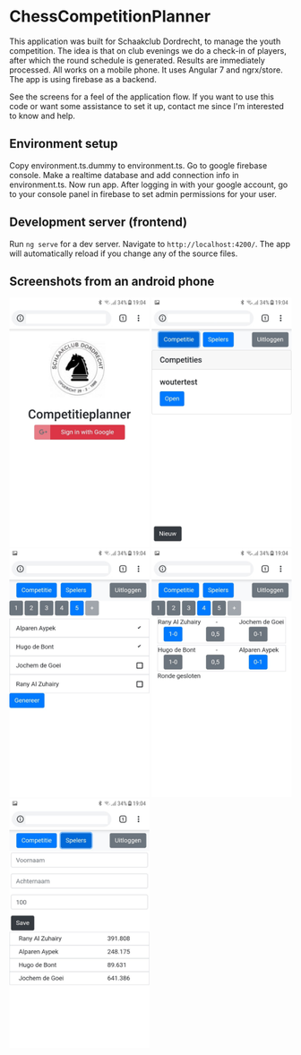 # ChessCompetitionPlanner
This application was built for Schaakclub Dordrecht, to manage the youth competition.
The idea is that on club evenings we do a check-in of players, after which the round schedule is generated. Results are immediately processed.
All works on a mobile phone.
It uses Angular 7 and ngrx/store. 
The app is using firebase as a backend.

See the screens for a feel of the application flow. 
If you want to use this code or want some assistance to set it up, contact me since I'm interested to know and help.

## Environment setup
Copy environment.ts.dummy to environment.ts. 
Go to google firebase console. Make a realtime database and add connection info in environment.ts.
Now run app. After logging in with your google account, go to your console panel in firebase to set admin permissions for your user.

## Development server (frontend)
Run `ng serve` for a dev server. Navigate to `http://localhost:4200/`. The app will automatically reload if you change any of the source files.

## Screenshots from an android phone
<img src="screenshots/2.jpeg" width="250px" />
<img src="screenshots/1.jpeg" width="250px" />
<img src="screenshots/3.jpeg" width="250px" />
<img src="screenshots/4.jpeg" width="250px" />
<img src="screenshots/5.jpeg" width="250px" />